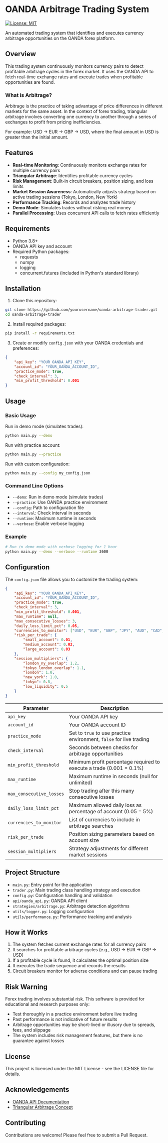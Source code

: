 # OANDA Arbitrage Trading System

[![License: MIT](https://img.shields.io/badge/License-MIT-blue.svg)](https://opensource.org/licenses/MIT)

An automated trading system that identifies and executes currency arbitrage opportunities on the OANDA forex platform.

## Overview

This trading system continuously monitors currency pairs to detect profitable arbitrage cycles in the forex market. It uses the OANDA API to fetch real-time exchange rates and execute trades when profitable opportunities are found.

### What is Arbitrage?

Arbitrage is the practice of taking advantage of price differences in different markets for the same asset. In the context of forex trading, triangular arbitrage involves converting one currency to another through a series of exchanges to profit from pricing inefficiencies.

For example: USD → EUR → GBP → USD, where the final amount in USD is greater than the initial amount.

## Features

- **Real-time Monitoring**: Continuously monitors exchange rates for multiple currency pairs
- **Triangular Arbitrage**: Identifies profitable currency cycles
- **Risk Management**: Built-in circuit breakers, position sizing, and loss limits
- **Market Session Awareness**: Automatically adjusts strategy based on active trading sessions (Tokyo, London, New York)
- **Performance Tracking**: Records and analyzes trade history
- **Demo Mode**: Simulates trades without risking real money
- **Parallel Processing**: Uses concurrent API calls to fetch rates efficiently

## Requirements

- Python 3.8+
- OANDA API key and account
- Required Python packages:
  - requests
  - numpy
  - logging
  - concurrent.futures (included in Python's standard library)

## Installation

1. Clone this repository:
```bash
git clone https://github.com/yourusername/oanda-arbitrage-trader.git
cd oanda-arbitrage-trader
```

2. Install required packages:
```bash
pip install -r requirements.txt
```

3. Create or modify `config.json` with your OANDA credentials and preferences:
```json
{
    "api_key": "YOUR_OANDA_API_KEY",
    "account_id": "YOUR_OANDA_ACCOUNT_ID",
    "practice_mode": true,
    "check_interval": 3,
    "min_profit_threshold": 0.001
}
```

## Usage

### Basic Usage

Run in demo mode (simulates trades):
```bash
python main.py --demo
```

Run with practice account:
```bash
python main.py --practice
```

Run with custom configuration:
```bash
python main.py --config my_config.json
```

### Command Line Options

- `--demo`: Run in demo mode (simulate trades)
- `--practice`: Use OANDA practice environment
- `--config`: Path to configuration file
- `--interval`: Check interval in seconds
- `--runtime`: Maximum runtime in seconds
- `--verbose`: Enable verbose logging

### Example

```bash
# Run in demo mode with verbose logging for 1 hour
python main.py --demo --verbose --runtime 3600
```

## Configuration

The `config.json` file allows you to customize the trading system:

```json
{
    "api_key": "YOUR_OANDA_API_KEY",
    "account_id": "YOUR_OANDA_ACCOUNT_ID",
    "practice_mode": true,
    "check_interval": 3,
    "min_profit_threshold": 0.001,
    "max_runtime": null,
    "max_consecutive_losses": 3,
    "daily_loss_limit_pct": 0.05,
    "currencies_to_monitor": ["USD", "EUR", "GBP", "JPY", "AUD", "CAD", "CHF", "NZD"],
    "risk_per_trade": {
        "small_account": 0.01,
        "medium_account": 0.02,
        "large_account": 0.03
    },
    "session_multipliers": {
        "london_ny_overlap": 1.2,
        "tokyo_london_overlap": 1.1,
        "london": 1.0,
        "new_york": 1.0,
        "tokyo": 0.8,
        "low_liquidity": 0.5
    }
}
```

| Parameter | Description |
|-----------|-------------|
| `api_key` | Your OANDA API key |
| `account_id` | Your OANDA account ID |
| `practice_mode` | Set to `true` to use practice environment, `false` for live trading |
| `check_interval` | Seconds between checks for arbitrage opportunities |
| `min_profit_threshold` | Minimum profit percentage required to execute a trade (0.001 = 0.1%) |
| `max_runtime` | Maximum runtime in seconds (null for unlimited) |
| `max_consecutive_losses` | Stop trading after this many consecutive losses |
| `daily_loss_limit_pct` | Maximum allowed daily loss as percentage of account (0.05 = 5%) |
| `currencies_to_monitor` | List of currencies to include in arbitrage searches |
| `risk_per_trade` | Position sizing parameters based on account size |
| `session_multipliers` | Strategy adjustments for different market sessions |

## Project Structure

- `main.py`: Entry point for the application
- `trader.py`: Main trading class handling strategy and execution
- `config.py`: Configuration handling and validation
- `api/oanda_api.py`: OANDA API client
- `strategies/arbitrage.py`: Arbitrage detection algorithms
- `utils/logger.py`: Logging configuration
- `utils/performance.py`: Performance tracking and analysis

## How it Works

1. The system fetches current exchange rates for all currency pairs
2. It searches for profitable arbitrage cycles (e.g., USD → EUR → GBP → USD)
3. If a profitable cycle is found, it calculates the optimal position size
4. It executes the trade sequence and records the results
5. Circuit breakers monitor for adverse conditions and can pause trading

## Risk Warning

Forex trading involves substantial risk. This software is provided for educational and research purposes only:

- Test thoroughly in a practice environment before live trading
- Past performance is not indicative of future results
- Arbitrage opportunities may be short-lived or illusory due to spreads, fees, and slippage
- The system includes risk management features, but there is no guarantee against losses

## License

This project is licensed under the MIT License - see the LICENSE file for details.

## Acknowledgements

- [OANDA API Documentation](https://developer.oanda.com/)
- [Triangular Arbitrage Concept](https://en.wikipedia.org/wiki/Triangular_arbitrage)

## Contributing

Contributions are welcome! Please feel free to submit a Pull Request.
